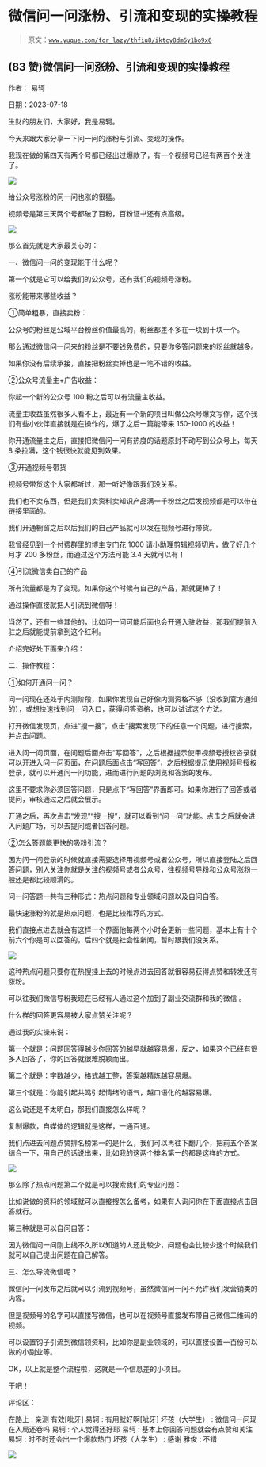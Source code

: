 # 微信问一问涨粉、引流和变现的实操教程

> 原文：[`www.yuque.com/for_lazy/thfiu8/iktcy8dm6y1bo9x6`](https://www.yuque.com/for_lazy/thfiu8/iktcy8dm6y1bo9x6)



## (83 赞)微信问一问涨粉、引流和变现的实操教程 

作者： 易轲 

日期：2023-07-18 

生财的朋友们，大家好，我是易轲。 

今天来跟大家分享一下问一问的涨粉与引流、变现的操作。 

我现在做的第四天有两个号都已经出过爆款了，有一个视频号已经有两百个关注了。 

![](img/9029ceb5d47c408276d60609397bf407.png) 

给公众号涨粉的问一问也涨的很猛。 

视频号是第三天两个号都破了百粉，百粉证书还有点高级。 

![](img/8ec03f94ebe0fe0b7feb7c46ece7887c.png) 

那么首先就是大家最关心的： 

一、微信问一问的变现能干什么呢？ 

第一个就是它可以给我们的公众号，还有我们的视频号涨粉。 

涨粉能带来哪些收益？ 

①简单粗暴，直接卖粉： 

公众号的粉丝是公域平台粉丝价值最高的，粉丝都差不多在一块到十块一个。 

那么通过微信问一问来的粉丝是不要钱免费的，只要你多答问题来的粉丝就越多。 

如果你没有后续承接，直接把粉丝卖掉也是一笔不错的收益。 

②公众号流量主+广告收益： 

你起一个新的公众号 100 粉之后可以有流量主收益。 

流量主收益虽然很多人看不上，最近有一个新的项目叫做公众号爆文写作，这个我们有些小伙伴直接就是在操作的，爆了之后一篇能带来 150-1000 的收益！ 

你开通流量主之后，直接把微信问一问有热度的话题原封不动写到公众号上，每天 8 条拉满，这个钱很快就能见到效果。 

③开通视频号带货 

视频号带货这个大家都听过，那一听好像跟我们没关系。 

我们也不卖东西，但是我们卖资料卖知识产品满一千粉丝之后发视频都是可以带在链接里面的。 

我们开通橱窗之后以后我们的自己产品就可以发在视频号进行带货。 

我曾经见到一个付费群里的博主专门花 1000 请小助理剪辑视频切片，做了好几个月才 200 多粉丝，而通过这个方法可能 3.4 天就可以有！ 

④引流微信卖自己的产品 

所有流量都是为了变现，如果你这个时候有自己的产品，那就更棒了！ 

通过操作直接就把人引流到微信呀！ 

当然了，还有一些其他的，比如问一问可能后面也会开通入驻收益，那我们提前入驻之后就能提前拿到这个红利。 

介绍完好处下面来介绍： 

二、操作教程： 

①如何开通问一问？ 

问一问现在还处于内测阶段，如果你发现自己好像内测资格不够（没收到官方通知的），或想快速找到问一问入口，获得问答资格，也可以试试这个方法。 

打开微信发现页，点进“搜一搜”，点击“搜索发现”下的任意一个问题，进行搜索，并点击问题。 

进入问一问页面，在问题后面点击“写回答”，之后根据提示使甲视频号授权咨录就可以开进入问一问页面，在问题后面点击“写回答”，之后根据提示使用视频号授权登录，就可以开通问一问功能，进而进行问题的浏览和答案的发布。 

这里不要求你必须回答问题，只是点下“写回答”界面即可。如果你进行了回答或者提问，审核通过之后就会展示。 

开通之后，再次点击“发现”“搜一搜”，就可以看到“问一问”功能。点击之后就会进入问题广场，可以去提问或者回答问题。 

②怎么答题能更快的吸粉引流？ 

因为问一问登录的时候就直接需要选择用视频号或者公众号，所以直接登陆之后回答问题，别人关注你就是关注的视频号或者公众号，往视频号导粉和公众号涨粉一般还是都比较顺滑的。 

问一问答题一共有三种形式：热点问题和专业领域问题以及自问自答。 

最快速涨粉的就是热点问题，也是比较推荐的方式。 

我们直接点进去就会有这样一个界面他每两个小时会更新一些问题，基本上有十个前六个你是可以回答的，后四个就是社会性新闻，暂时跟我们没关系。 

![](img/d85d56a06f633bb593d8369912b9fe26.png) 

这种热点问题只要你在热搜挂上去的时候点进去回答就很容易获得点赞和转发还有涨粉。 

可以往我们微信导粉我现在已经有人通过这个加到了副业交流群和我的微信 。 

什么样的回答更容易被大家点赞关注呢？ 

通过我的实操来说： 

第一个就是：问题回答得越少你回答的越早就越容易爆，反之，如果这个已经有很多人回答了，你的回答就很难脱颖而出。 

第二个就是：字数越少，格式越工整，答案越精炼越容易爆。 

第三个就是：你能引起共鸣引起情绪的语气，越口语化的越容易爆。 

这么说还是不太明白，那我们直接怎么样呢？ 

复制爆款，自媒体的逻辑就是这样，一通百通。 

我们点进去问题点赞排名榜第一的是什么，我们可以再往下翻几个，把前五个答案结合一下，用自己的话说出来，比如我的这两个排名第一的都是这样的方式。 

![](img/8208609b145f50a7b4b1f3ded4d34828.png) 

那么除了热点问题第二个就是可以搜索我们的专业问题： 

比如说做的资料的领域就可以直接搜怎么备考，如果有人询问你在下面直接点击回答就行。 

第三种就是可以自问自答： 

因为微信问一问刚上线不久所以知道的人还比较少，问题也会比较少这个时候我们就可以自己提出问题在自己解答。 

三、怎么导流微信呢？ 

微信问一问发布之后就可以引流到视频号，虽然微信问一问不允许我们发营销类的内容。 

但是视频号的名字可以直接写微信，也可以在视频号直接发布带自己微信二维码的视频。 

可以设置钩子引流到微信领资料，比如你是副业领域的，可以直接设置一百份可以做的小副业等。 

OK，以上就是整个流程啦，这就是一个信息差的小项目。 

干吧！ 

评论区： 

在路上 : 亲测 有效[呲牙] 易轲 : 有用就好啊[呲牙] 坏孩（大学生） : 微信问一问现在入局还卷吗 易轲 : 个人觉得还好耶 易轲 : 基本上你回答问题就会有点赞和关注 易轲 : 时不时还会出一个爆款热门 坏孩（大学生） : 感谢 雅俊 : 不错 

![](img/894d30a529e7c37bcd3392323c99941c.png)  